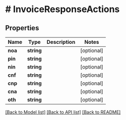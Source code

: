 # # InvoiceResponseActions

## Properties

Name | Type | Description | Notes
------------ | ------------- | ------------- | -------------
**noa** | **string** |  | [optional]
**pin** | **string** |  | [optional]
**nin** | **string** |  | [optional]
**cnf** | **string** |  | [optional]
**cnp** | **string** |  | [optional]
**cna** | **string** |  | [optional]
**oth** | **string** |  | [optional]

[[Back to Model list]](../../README.md#models) [[Back to API list]](../../README.md#endpoints) [[Back to README]](../../README.md)
